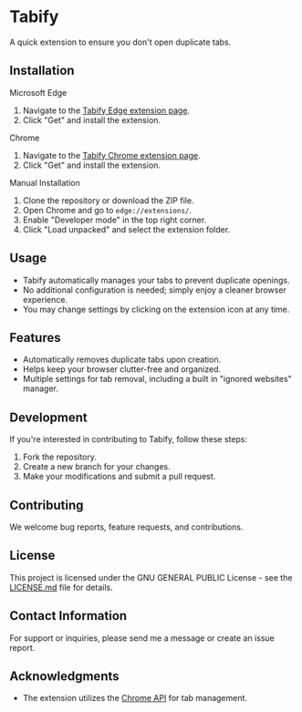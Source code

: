 # Tabify

A quick extension to ensure you don't open duplicate tabs.

## Installation

Microsoft Edge

1. Navigate to the [Tabify Edge extension page](https://microsoftedge.microsoft.com/addons/detail/tabify/checgibapfbeoofmpjgnkdpceeglbkel).
2. Click "Get" and install the extension.

Chrome

1. Navigate to the [Tabify Chrome extension page](https://chromewebstore.google.com/detail/tabify/agkgdhemdccakhbdgmgdddnbngppoico).
2. Click "Get" and install the extension.

Manual Installation

1. Clone the repository or download the ZIP file.
2. Open Chrome and go to `edge://extensions/`.
3. Enable "Developer mode" in the top right corner.
4. Click "Load unpacked" and select the extension folder.

## Usage

-   Tabify automatically manages your tabs to prevent duplicate openings.
-   No additional configuration is needed; simply enjoy a cleaner browser experience.
-   You may change settings by clicking on the extension icon at any time.

## Features

-   Automatically removes duplicate tabs upon creation.
-   Helps keep your browser clutter-free and organized.
-   Multiple settings for tab removal, including a built in "ignored websites" manager.

## Development

If you're interested in contributing to Tabify, follow these steps:

1. Fork the repository.
2. Create a new branch for your changes.
3. Make your modifications and submit a pull request.

## Contributing

We welcome bug reports, feature requests, and contributions.

## License

This project is licensed under the GNU GENERAL PUBLIC License - see the [LICENSE.md](LICENSE) file for details.

## Contact Information

For support or inquiries, please send me a message or create an issue report.

## Acknowledgments

-   The extension utilizes the [Chrome API](https://developer.chrome.com/docs/extensions/reference/) for tab management.
